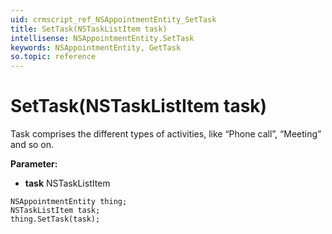 ```yaml
---
uid: crmscript_ref_NSAppointmentEntity_SetTask
title: SetTask(NSTaskListItem task)
intellisense: NSAppointmentEntity.SetTask
keywords: NSAppointmentEntity, GetTask
so.topic: reference
---
```


# SetTask(NSTaskListItem task)

Task comprises the different types of activities, like “Phone call”, “Meeting” and so on.

**Parameter:** 
 - **task** NSTaskListItem

```crmscript
NSAppointmentEntity thing;
NSTaskListItem task;
thing.SetTask(task);
```

